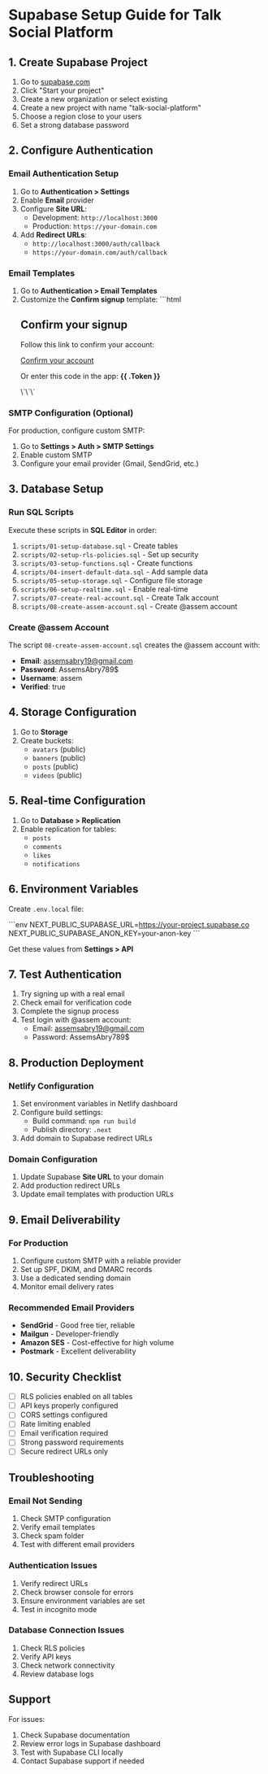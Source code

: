 # Supabase Setup Guide for Talk Social Platform

## 1. Create Supabase Project

1. Go to [supabase.com](https://supabase.com)
2. Click "Start your project"
3. Create a new organization or select existing
4. Create a new project with name "talk-social-platform"
5. Choose a region close to your users
6. Set a strong database password

## 2. Configure Authentication

### Email Authentication Setup

1. Go to **Authentication > Settings**
2. Enable **Email** provider
3. Configure **Site URL**: 
   - Development: `http://localhost:3000`
   - Production: `https://your-domain.com`
4. Add **Redirect URLs**:
   - `http://localhost:3000/auth/callback`
   - `https://your-domain.com/auth/callback`

### Email Templates

1. Go to **Authentication > Email Templates**
2. Customize the **Confirm signup** template:
   \`\`\`html
   <h2>Confirm your signup</h2>
   <p>Follow this link to confirm your account:</p>
   <p><a href="{{ .ConfirmationURL }}">Confirm your account</a></p>
   <p>Or enter this code in the app: <strong>{{ .Token }}</strong></p>
   \`\`\`

### SMTP Configuration (Optional)

For production, configure custom SMTP:
1. Go to **Settings > Auth > SMTP Settings**
2. Enable custom SMTP
3. Configure your email provider (Gmail, SendGrid, etc.)

## 3. Database Setup

### Run SQL Scripts

Execute these scripts in **SQL Editor** in order:

1. `scripts/01-setup-database.sql` - Create tables
2. `scripts/02-setup-rls-policies.sql` - Set up security
3. `scripts/03-setup-functions.sql` - Create functions
4. `scripts/04-insert-default-data.sql` - Add sample data
5. `scripts/05-setup-storage.sql` - Configure file storage
6. `scripts/06-setup-realtime.sql` - Enable real-time
7. `scripts/07-create-real-account.sql` - Create Talk account
8. `scripts/08-create-assem-account.sql` - Create @assem account

### Create @assem Account

The script `08-create-assem-account.sql` creates the @assem account with:
- **Email**: assemsabry19@gmail.com
- **Password**: AssemsAbry789$
- **Username**: assem
- **Verified**: true

## 4. Storage Configuration

1. Go to **Storage**
2. Create buckets:
   - `avatars` (public)
   - `banners` (public)
   - `posts` (public)
   - `videos` (public)

## 5. Real-time Configuration

1. Go to **Database > Replication**
2. Enable replication for tables:
   - `posts`
   - `comments`
   - `likes`
   - `notifications`

## 6. Environment Variables

Create `.env.local` file:

\`\`\`env
NEXT_PUBLIC_SUPABASE_URL=https://your-project.supabase.co
NEXT_PUBLIC_SUPABASE_ANON_KEY=your-anon-key
\`\`\`

Get these values from **Settings > API**

## 7. Test Authentication

1. Try signing up with a real email
2. Check email for verification code
3. Complete the signup process
4. Test login with @assem account:
   - Email: assemsabry19@gmail.com
   - Password: AssemsAbry789$

## 8. Production Deployment

### Netlify Configuration

1. Set environment variables in Netlify dashboard
2. Configure build settings:
   - Build command: `npm run build`
   - Publish directory: `.next`
3. Add domain to Supabase redirect URLs

### Domain Configuration

1. Update Supabase **Site URL** to your domain
2. Add production redirect URLs
3. Update email templates with production URLs

## 9. Email Deliverability

### For Production

1. Configure custom SMTP with a reliable provider
2. Set up SPF, DKIM, and DMARC records
3. Use a dedicated sending domain
4. Monitor email delivery rates

### Recommended Email Providers

- **SendGrid** - Good free tier, reliable
- **Mailgun** - Developer-friendly
- **Amazon SES** - Cost-effective for high volume
- **Postmark** - Excellent deliverability

## 10. Security Checklist

- [ ] RLS policies enabled on all tables
- [ ] API keys properly configured
- [ ] CORS settings configured
- [ ] Rate limiting enabled
- [ ] Email verification required
- [ ] Strong password requirements
- [ ] Secure redirect URLs only

## Troubleshooting

### Email Not Sending

1. Check SMTP configuration
2. Verify email templates
3. Check spam folder
4. Test with different email providers

### Authentication Issues

1. Verify redirect URLs
2. Check browser console for errors
3. Ensure environment variables are set
4. Test in incognito mode

### Database Connection Issues

1. Check RLS policies
2. Verify API keys
3. Check network connectivity
4. Review database logs

## Support

For issues:
1. Check Supabase documentation
2. Review error logs in Supabase dashboard
3. Test with Supabase CLI locally
4. Contact Supabase support if needed
